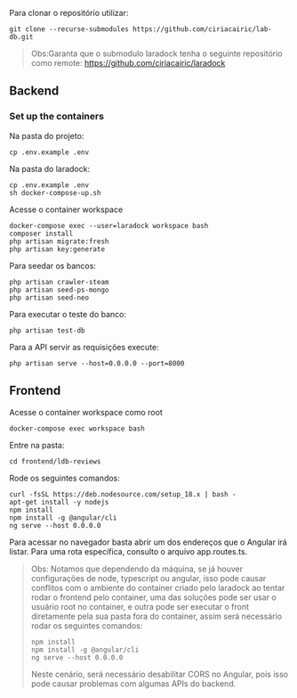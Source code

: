 Para clonar o repositório utilizar:

```
git clone --recurse-submodules https://github.com/ciriacairic/lab-db.git
```

 > Obs:Garanta que o submodulo laradock tenha o seguinte repositório como remote: https://github.com/ciriacairic/laradock

## Backend

### Set up the containers

Na pasta do projeto:

```
cp .env.example .env
```
Na pasta do laradock:

```
cp .env.example .env
sh docker-compose-up.sh
```
Acesse o container workspace
```
docker-compose exec --user=laradock workspace bash
composer install
php artisan migrate:fresh
php artisan key:generate
```
Para seedar os bancos:
```
php artisan crawler-steam
php artisan seed-ps-mongo
php artisan seed-neo
```
Para executar o teste do banco:
```
php artisan test-db
```
Para a API servir as requisições execute:
```
php artisan serve --host=0.0.0.0 --port=8000
```

## Frontend
Acesse o container workspace como root
```
docker-compose exec workspace bash
```
Entre na pasta:
```
cd frontend/ldb-reviews
```
Rode os seguintes comandos:
```
curl -fsSL https://deb.nodesource.com/setup_18.x | bash -
apt-get install -y nodejs
npm install
npm install -g @angular/cli
ng serve --host 0.0.0.0
```
Para acessar no navegador basta abrir um dos endereços que o Angular irá listar.
Para uma rota específica, consulto o arquivo app.routes.ts.

  > Obs: Notamos que dependendo da máquina, se já houver configurações de node, typescript ou angular,
  isso pode causar conflitos com o ambiente do container criado pelo laradock ao tentar rodar o frontend
  pelo container, uma das soluções pode ser usar o usuário root no container, e outra pode ser executar
  o front diretamente pela sua pasta fora do container, assim será necessário rodar os seguintes comandos:
  > ```
  > npm install
  > npm install -g @angular/cli
  > ng serve --host 0.0.0.0
  > ```
  > Neste cenário, será necessário desabilitar CORS no Angular, pois isso pode causar problemas com algumas
    APIs do backend.
